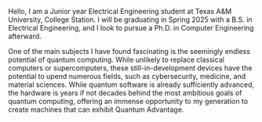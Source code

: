 Hello, I am a Junior year Electrical Engineering student at Texas A&M University, College Station. I will be graduating in Spring 2025 with a B.S. in Electrical Engineering, and I look to pursue a Ph.D. in Computer Engineering afterward.

One of the main subjects I have found fascinating is the seemingly endless potential of quantum computing. While unlikely to replace classical computers or supercomputers, these still-in-development devices have the potential to upend numerous fields, such as cybersecurity, medicine, and material sciences. While quantum software is already sufficiently advanced, the hardware is years if not decades behind the most ambitious goals of quantum computing, offering an immense opportunity to my generation to create machines that can exhibit Quantum Advantage.
